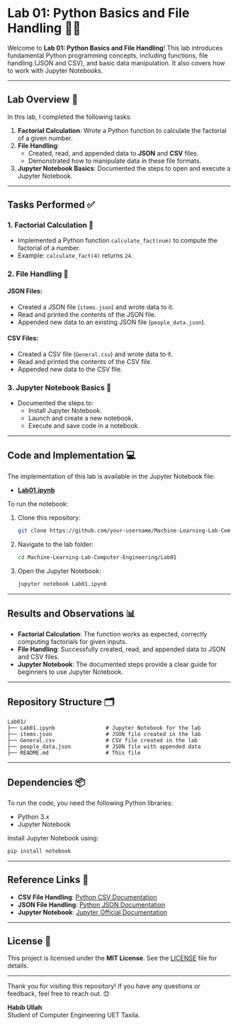 # Lab 01: Python Basics and File Handling 📂🐍

Welcome to **Lab 01: Python Basics and File Handling**! This lab introduces fundamental Python programming concepts, including functions, file handling (JSON and CSV), and basic data manipulation. It also covers how to work with Jupyter Notebooks.

---

## Lab Overview 🧪

In this lab, I completed the following tasks:
1. **Factorial Calculation**: Wrote a Python function to calculate the factorial of a given number.
2. **File Handling**:
   - Created, read, and appended data to **JSON** and **CSV** files.
   - Demonstrated how to manipulate data in these file formats.
3. **Jupyter Notebook Basics**: Documented the steps to open and execute a Jupyter Notebook.

---

## Tasks Performed ✅

### 1. Factorial Calculation 🧮
- Implemented a Python function `calculate_fact(num)` to compute the factorial of a number.
- Example: `calculate_fact(4)` returns `24`.

### 2. File Handling 📂
#### JSON Files:
- Created a JSON file (`items.json`) and wrote data to it.
- Read and printed the contents of the JSON file.
- Appended new data to an existing JSON file (`people_data.json`).

#### CSV Files:
- Created a CSV file (`General.csv`) and wrote data to it.
- Read and printed the contents of the CSV file.
- Appended new data to the CSV file.

### 3. Jupyter Notebook Basics 📓
- Documented the steps to:
  - Install Jupyter Notebook.
  - Launch and create a new notebook.
  - Execute and save code in a notebook.

---

## Code and Implementation 💻

The implementation of this lab is available in the Jupyter Notebook file:
- **[Lab01.ipynb](Lab01.ipynb)**

To run the notebook:
1. Clone this repository:
   ```bash
   git clone https://github.com/your-username/Machine-Learning-Lab-Computer-Engineering.git
2. Navigate to the lab folder:
   ```bash
   cd Machine-Learning-Lab-Computer-Engineering/Lab01
   ```
3. Open the Jupyter Notebook:
   ```bash
   jupyter notebook Lab01.ipynb
   ```

---

## Results and Observations 📊

- **Factorial Calculation**: The function works as expected, correctly computing factorials for given inputs.
- **File Handling**: Successfully created, read, and appended data to JSON and CSV files.
- **Jupyter Notebook**: The documented steps provide a clear guide for beginners to use Jupyter Notebook.

---

## Repository Structure 🗂️

```
Lab01/
├── Lab01.ipynb                # Jupyter Notebook for the lab
├── items.json                 # JSON file created in the lab
├── General.csv                # CSV file created in the lab
├── people_data.json           # JSON file with appended data
├── README.md                  # This file
```

---

## Dependencies 📦

To run the code, you need the following Python libraries:
- Python 3.x
- Jupyter Notebook

Install Jupyter Notebook using:
```bash
pip install notebook
```

---

## Reference Links 🔗

- **CSV File Handling**: [Python CSV Documentation](https://docs.python.org/3/library/csv.html)
- **JSON File Handling**: [Python JSON Documentation](https://docs.python.org/3/library/json.html)
- **Jupyter Notebook**: [Jupyter Official Documentation](https://jupyter.org/documentation)

---

## License 📜

This project is licensed under the **MIT License**. See the [LICENSE](LICENSE) file for details.

---

Thank you for visiting this repository! If you have any questions or feedback, feel free to reach out. 😊

**Habib Ullah** <br>
Student of Computer Engineering UET Taxila.
